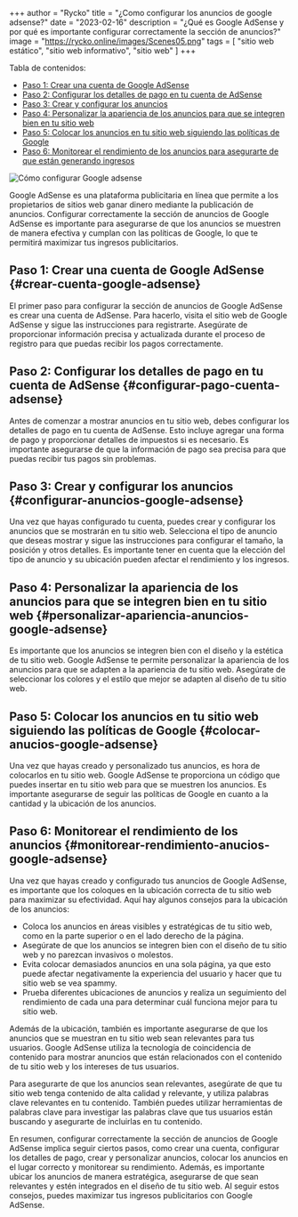 +++
author = "Rycko"
title = "¿Como configurar los anuncios de google adsense?"
date = "2023-02-16"
description = "¿Qué es Google AdSense y por qué es importante configurar correctamente la sección de anuncios?"
image = "https://rycko.online/images/Scenes05.png"
tags = [
    "sitio web estático",
    "sitio web informativo",
		"sitio web"
]
+++

<script async src="https://pagead2.googlesyndication.com/pagead/js/adsbygoogle.js?client=ca-pub-5337517241673026"
     crossorigin="anonymous"></script>
<!-- Anuncios en el blog de Rycko -->

<ins class="adsbygoogle"
     style="display:block"
     data-ad-client="ca-pub-5337517241673026"
     data-ad-slot="5359573623"
     data-ad-format="auto"
     data-full-width-responsive="true"></ins>

<script>
     (adsbygoogle = window.adsbygoogle || []).push({});
</script>

Tabla de contenidos:

- [Paso 1: Crear una cuenta de Google AdSense](#crear-cuenta-google-adsense)
- [Paso 2: Configurar los detalles de pago en tu cuenta de AdSense](#configurar-pago-cuenta-adsense)
- [Paso 3: Crear y configurar los anuncios](#configurar-anuncios-google-adsense)
- [Paso 4: Personalizar la apariencia de los anuncios para que se integren bien en tu sitio web](#personalizar-apariencia-anuncios-google-adsense)
- [Paso 5: Colocar los anuncios en tu sitio web siguiendo las políticas de Google](#colocar-anucios-google-adsense)
- [Paso 6: Monitorear el rendimiento de los anuncios para asegurarte de que están generando ingresos](#monitorear-rendimiento-anucios-google-adsense)

![Cómo configurar Google adsense][def]

[def]: /images/Scenes05.png

Google AdSense es una plataforma publicitaria en línea que permite a los propietarios de sitios web ganar dinero mediante la publicación de anuncios. Configurar correctamente la sección de anuncios de Google AdSense es importante para asegurarse de que los anuncios se muestren de manera efectiva y cumplan con las políticas de Google, lo que te permitirá maximizar tus ingresos publicitarios.

## Paso 1: Crear una cuenta de Google AdSense {#crear-cuenta-google-adsense}

El primer paso para configurar la sección de anuncios de Google AdSense es crear una cuenta de AdSense. Para hacerlo, visita el sitio web de Google AdSense y sigue las instrucciones para registrarte. Asegúrate de proporcionar información precisa y actualizada durante el proceso de registro para que puedas recibir los pagos correctamente.

## Paso 2: Configurar los detalles de pago en tu cuenta de AdSense {#configurar-pago-cuenta-adsense}

Antes de comenzar a mostrar anuncios en tu sitio web, debes configurar los detalles de pago en tu cuenta de AdSense. Esto incluye agregar una forma de pago y proporcionar detalles de impuestos si es necesario. Es importante asegurarse de que la información de pago sea precisa para que puedas recibir tus pagos sin problemas.

## Paso 3: Crear y configurar los anuncios {#configurar-anuncios-google-adsense}

Una vez que hayas configurado tu cuenta, puedes crear y configurar los anuncios que se mostrarán en tu sitio web. Selecciona el tipo de anuncio que deseas mostrar y sigue las instrucciones para configurar el tamaño, la posición y otros detalles. Es importante tener en cuenta que la elección del tipo de anuncio y su ubicación pueden afectar el rendimiento y los ingresos.

## Paso 4: Personalizar la apariencia de los anuncios para que se integren bien en tu sitio web {#personalizar-apariencia-anuncios-google-adsense}

Es importante que los anuncios se integren bien con el diseño y la estética de tu sitio web. Google AdSense te permite personalizar la apariencia de los anuncios para que se adapten a la apariencia de tu sitio web. Asegúrate de seleccionar los colores y el estilo que mejor se adapten al diseño de tu sitio web.

## Paso 5: Colocar los anuncios en tu sitio web siguiendo las políticas de Google {#colocar-anucios-google-adsense}

Una vez que hayas creado y personalizado tus anuncios, es hora de colocarlos en tu sitio web. Google AdSense te proporciona un código que puedes insertar en tu sitio web para que se muestren los anuncios. Es importante asegurarse de seguir las políticas de Google en cuanto a la cantidad y la ubicación de los anuncios.

## Paso 6: Monitorear el rendimiento de los anuncios {#monitorear-rendimiento-anucios-google-adsense}

Una vez que hayas creado y configurado tus anuncios de Google AdSense, es importante que los coloques en la ubicación correcta de tu sitio web para maximizar su efectividad. Aquí hay algunos consejos para la ubicación de los anuncios:

- Coloca los anuncios en áreas visibles y estratégicas de tu sitio web, como en la parte superior o en el lado derecho de la página.
- Asegúrate de que los anuncios se integren bien con el diseño de tu sitio web y no parezcan invasivos o molestos.
- Evita colocar demasiados anuncios en una sola página, ya que esto puede afectar negativamente la experiencia del usuario y hacer que tu sitio web se vea spammy.
- Prueba diferentes ubicaciones de anuncios y realiza un seguimiento del rendimiento de cada una para determinar cuál funciona mejor para tu sitio web.

Además de la ubicación, también es importante asegurarse de que los anuncios que se muestran en tu sitio web sean relevantes para tus usuarios. Google AdSense utiliza la tecnología de coincidencia de contenido para mostrar anuncios que están relacionados con el contenido de tu sitio web y los intereses de tus usuarios.

Para asegurarte de que los anuncios sean relevantes, asegúrate de que tu sitio web tenga contenido de alta calidad y relevante, y utiliza palabras clave relevantes en tu contenido. También puedes utilizar herramientas de palabras clave para investigar las palabras clave que tus usuarios están buscando y asegurarte de incluirlas en tu contenido.

En resumen, configurar correctamente la sección de anuncios de Google AdSense implica seguir ciertos pasos, como crear una cuenta, configurar los detalles de pago, crear y personalizar anuncios, colocar los anuncios en el lugar correcto y monitorear su rendimiento. Además, es importante ubicar los anuncios de manera estratégica, asegurarse de que sean relevantes y estén integrados en el diseño de tu sitio web. Al seguir estos consejos, puedes maximizar tus ingresos publicitarios con Google AdSense.
